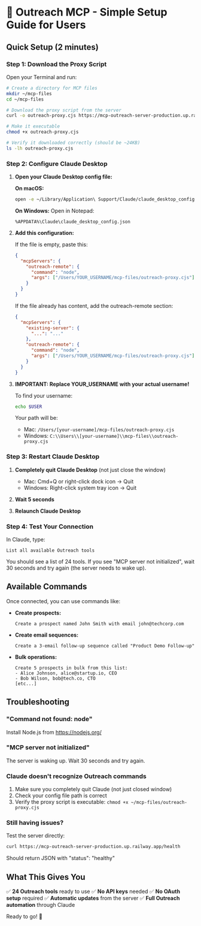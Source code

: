 # 🚀 Outreach MCP - Simple Setup Guide for Users

## Quick Setup (2 minutes)

### Step 1: Download the Proxy Script

Open your Terminal and run:

```bash
# Create a directory for MCP files
mkdir ~/mcp-files
cd ~/mcp-files

# Download the proxy script from the server
curl -o outreach-proxy.cjs https://mcp-outreach-server-production.up.railway.app/download/proxy

# Make it executable
chmod +x outreach-proxy.cjs

# Verify it downloaded correctly (should be ~24KB)
ls -lh outreach-proxy.cjs
```

### Step 2: Configure Claude Desktop

1. **Open your Claude Desktop config file:**

   **On macOS:**
   ```bash
   open -e ~/Library/Application\ Support/Claude/claude_desktop_config.json
   ```

   **On Windows:**
   Open in Notepad:
   ```
   %APPDATA%\Claude\claude_desktop_config.json
   ```

2. **Add this configuration:**

   If the file is empty, paste this:
   ```json
   {
     "mcpServers": {
       "outreach-remote": {
         "command": "node",
         "args": ["/Users/YOUR_USERNAME/mcp-files/outreach-proxy.cjs"]
       }
     }
   }
   ```

   If the file already has content, add the outreach-remote section:
   ```json
   {
     "mcpServers": {
       "existing-server": {
         "...": "..."
       },
       "outreach-remote": {
         "command": "node",
         "args": ["/Users/YOUR_USERNAME/mcp-files/outreach-proxy.cjs"]
       }
     }
   }
   ```

3. **IMPORTANT: Replace YOUR_USERNAME with your actual username!**

   To find your username:
   ```bash
   echo $USER
   ```

   Your path will be:
   - Mac: `/Users/[your-username]/mcp-files/outreach-proxy.cjs`
   - Windows: `C:\\Users\\[your-username]\\mcp-files\\outreach-proxy.cjs`

### Step 3: Restart Claude Desktop

1. **Completely quit Claude Desktop** (not just close the window)
   - Mac: Cmd+Q or right-click dock icon → Quit
   - Windows: Right-click system tray icon → Quit

2. **Wait 5 seconds**

3. **Relaunch Claude Desktop**

### Step 4: Test Your Connection

In Claude, type:
```
List all available Outreach tools
```

You should see a list of 24 tools. If you see "MCP server not initialized", wait 30 seconds and try again (the server needs to wake up).

## Available Commands

Once connected, you can use commands like:

- **Create prospects:**
  ```
  Create a prospect named John Smith with email john@techcorp.com
  ```

- **Create email sequences:**
  ```
  Create a 3-email follow-up sequence called "Product Demo Follow-up"
  ```

- **Bulk operations:**
  ```
  Create 5 prospects in bulk from this list:
  - Alice Johnson, alice@startup.io, CEO
  - Bob Wilson, bob@tech.co, CTO
  [etc...]
  ```

## Troubleshooting

### "Command not found: node"
Install Node.js from https://nodejs.org/

### "MCP server not initialized"
The server is waking up. Wait 30 seconds and try again.

### Claude doesn't recognize Outreach commands
1. Make sure you completely quit Claude (not just closed window)
2. Check your config file path is correct
3. Verify the proxy script is executable: `chmod +x ~/mcp-files/outreach-proxy.cjs`

### Still having issues?
Test the server directly:
```bash
curl https://mcp-outreach-server-production.up.railway.app/health
```

Should return JSON with "status": "healthy"

## What This Gives You

✅ **24 Outreach tools** ready to use
✅ **No API keys** needed
✅ **No OAuth setup** required
✅ **Automatic updates** from the server
✅ **Full Outreach automation** through Claude

Ready to go! 🎉